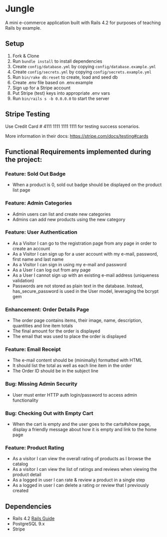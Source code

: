 # Jungle

A mini e-commerce application built with Rails 4.2 for purposes of teaching Rails by example.


## Setup

1. Fork & Clone
2. Run `bundle install` to install dependencies
3. Create `config/database.yml` by copying `config/database.example.yml`
4. Create `config/secrets.yml` by copying `config/secrets.example.yml`
5. Run `bin/rake db:reset` to create, load and seed db
6. Create .env file based on .env.example
7. Sign up for a Stripe account
8. Put Stripe (test) keys into appropriate .env vars
9. Run `bin/rails s -b 0.0.0.0` to start the server

## Stripe Testing

Use Credit Card # 4111 1111 1111 1111 for testing success scenarios.

More information in their docs: <https://stripe.com/docs/testing#cards>


## Functional Requirements implemented during the project:

### Feature: Sold Out Badge
* When a product is 0, sold out badge should be displayed on the product list page

### Feature: Admin Categories
* Admin users can list and create new categories
* Admins can add new products using the new category

### Feature: User Authentication
* As a Visitor I can go to the registration page from any page in order to create an account
* As a Visitor I can sign up for a user account with my e-mail, password, first name and last name
* As a Visitor I can sign in using my e-mail and password
* As a User I can log out from any page
* As a User I cannot sign up with an existing e-mail address (uniqueness validation)
* Passwords are not stored as plain text in the database. Instead, has_secure_password is used in the User model, leveraging the bcrypt gem

### Enhancement: Order Details Page
* The order page contains items, their image, name, description, quantities and line item totals
* The final amount for the order is displayed
* The email that was used to place the order is displayed

### Feature: Email Receipt
* The e-mail content should be (minimally) formatted with HTML
* It should list the total as well as each line item in the order
* The Order ID should be in the subject line

### Bug: Missing Admin Security
* User must enter HTTP auth login/password to access admin functionality

### Bug: Checking Out with Empty Cart
* When the cart is empty and the user goes to the carts#show page, display a friendly message about how it is empty and link to the home page

### Feature: Product Rating
* As a visitor I can view the overall rating of products as I browse the catalog
* As a visitor I can view the list of ratings and reviews when viewing the product detail
* As a logged in user I can rate & review a product in a single step
* As a logged in user I can delete a rating or review that I previously created

## Dependencies

* Rails 4.2 [Rails Guide](http://guides.rubyonrails.org/v4.2/)
* PostgreSQL 9.x
* Stripe